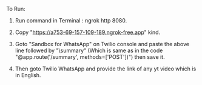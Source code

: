 To Run:

1. Run command in Terminal : ngrok http 8080.

2. Copy "https://a753-69-157-109-189.ngrok-free.app" kind.

3. Goto "Sandbox for WhatsApp" on Twilio console and paste the above line followed by "\summary" (Which is    same as in the code "@app.route('/summary', methods=['POST'])") then save it.

4. Then goto Twilio WhatsApp and provide the link of any yt video which is in English.
